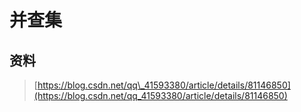 # 并查集

## 资料

> [https://blog.csdn.net/qq\_41593380/article/details/81146850](https://blog.csdn.net/qq_41593380/article/details/81146850)



